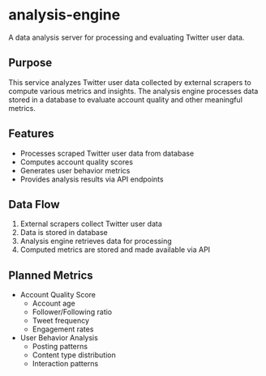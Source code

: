 # analysis-engine
A data analysis server for processing and evaluating Twitter user data.

## Purpose
This service analyzes Twitter user data collected by external scrapers to compute various metrics and insights. The analysis engine processes data stored in a database to evaluate account quality and other meaningful metrics.

## Features
- Processes scraped Twitter user data from database
- Computes account quality scores
- Generates user behavior metrics
- Provides analysis results via API endpoints

## Data Flow
1. External scrapers collect Twitter user data
2. Data is stored in database
3. Analysis engine retrieves data for processing
4. Computed metrics are stored and made available via API

## Planned Metrics
- Account Quality Score
  - Account age
  - Follower/Following ratio
  - Tweet frequency
  - Engagement rates
- User Behavior Analysis
  - Posting patterns
  - Content type distribution
  - Interaction patterns
